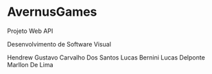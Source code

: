 # AvernusGames
 Projeto Web API 
 
 Desenvolvimento de Software Visual 

 Hendrew Gustavo Carvalho Dos Santos
 Lucas Bernini
 Lucas Delponte
 Marllon De Lima
